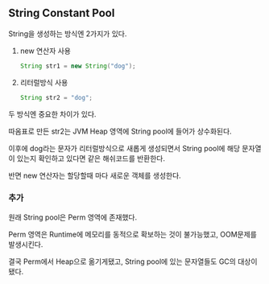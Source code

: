 ## String Constant Pool

String을 생성하는 방식엔 2가지가 있다.

1. new 연산자 사용
   ```java
   String str1 = new String("dog");
   ```
2. 리터럴방식 사용
   ```java
   String str2 = "dog";
   ```

두 방식엔 중요한 차이가 있다.

따옴표로 만든 str2는 JVM Heap 영역에 String pool에 들어가 상수화된다.

이후에 dog라는 문자가 리터럴방식으로 새롭게 생성되면서 String pool에 해당 문자열이 있는지 확인하고 있다면 같은 해쉬코드를 반환한다.

반면 new 연산자는 할당할때 마다 새로운 객체를 생성한다.

### 추가

원래 String pool은 Perm 영역에 존재했다.

Perm 영역은 Runtime에 메모리를 동적으로 확보하는 것이 불가능했고, OOM문제를 발생시킨다.

결국 Perm에서 Heap으로 옮기게됐고, String pool에 있는 문자열들도 GC의 대상이 됐다.
